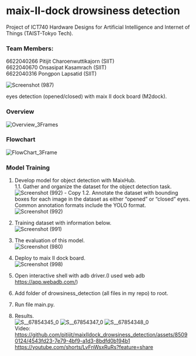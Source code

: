 # maix-II-dock drowsiness detection
Project of ICT740 Hardware Designs for Artificial Intelligence and Internet of Things (TAIST-Tokyo Tech).<br />
### Team Members:<br />
6622040266 Pitijit Charoenwuttikajorn (SIIT)<br />
6622040670 Onsasipat Kasamrach (SIIT)<br />
6622040316 Pongpon Lapsatid (SIIT)

![Screenshot (987)](https://github.com/pitijit/maixIIdock_drowsiness_detection/assets/85090124/36162acf-c6ca-4c1e-85e2-00a3073f0090)

eyes detection (opened/closed) with maix II dock board (M2dock).<br />
### Overview<br />
![Overview_3Frames](https://github.com/pitijit/maixIIdock_drowsiness_detection/assets/85090124/52a969bb-512f-44aa-9d76-458f12fb8bcd)<br />
### Flowchart<br />
![FlowChart_3Frame](https://github.com/pitijit/maixIIdock_drowsiness_detection/assets/85090124/df305e02-5f9f-4675-9579-b0a931b85120)<br />

### Model Training<br />
1. Develop model for object detection with MaixHub.<br />
   1.1. Gather and organize the dataset for the object detection task.<br />
   ![Screenshot (992) - Copy](https://github.com/pitijit/maixIIdock_drowsiness_detection/assets/85090124/9b2662a3-bf30-4d83-85f1-5df9b0b1b255)
   1.2. Annotate the dataset with bounding boxes for each image in the dataset as either “opened” or “closed” eyes. Common annotation formats include the YOLO format.<br />
   ![Screenshot (992)](https://github.com/pitijit/maixIIdock_drowsiness_detection/assets/85090124/e5446f4b-1f13-46bc-9e58-c42aba3a0cd2)

2. Training dataset with information below.<br />
  ![Screenshot (991)](https://github.com/pitijit/maixIIdock_drowsiness_detection/assets/85090124/64443f9f-9ad7-4b4c-9b03-dd0a6788e2ec)
   
3. The evaluation of this model.<br />
  ![Screenshot (980)](https://github.com/pitijit/maix_II_eyes_detection/assets/85090124/b4528add-a79e-4f42-88a0-d6899bf2ee9c)
  
4. Deploy to  maix II dock board.<br />
  ![Screenshot (998)](https://github.com/pitijit/maixIIdock_drowsiness_detection/assets/85090124/6d5445e0-e767-4689-b568-8bfeefaa0a5c)

5. Open interactive shell with adb driver.(I used web adb https://app.webadb.com/)<br />
7. Add folder of drowsiness_detection (all files in my repo) to root.<br />
8. Run file main.py.<br />
9. Results.<br />
   ![S__67854345_0](https://github.com/pitijit/maixIIdock_drowsiness_detection/assets/85090124/9c82e187-7109-4f99-a088-68259ec116d4) 
   ![S__67854347_0](https://github.com/pitijit/maixIIdock_drowsiness_detection/assets/85090124/8795d27d-a0da-4b5c-b94b-5f0859f289fa)
   ![S__67854348_0](https://github.com/pitijit/maixIIdock_drowsiness_detection/assets/85090124/c670349a-1fa8-42a5-bc07-58213a9b83c4)<br />
Video:<br />
https://github.com/pitijit/maixIIdock_drowsiness_detection/assets/85090124/4543fd23-7e79-4bf9-a1d3-8bdfd0b194b1<br />
https://youtube.com/shorts/LvFnWsxRuRs?feature=share

